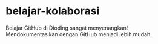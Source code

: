# belajar-kolaborasi
Belajar GitHub di Dioding sangat menyenangkan!<br>
Mendokumentasikan dengan GitHub menjadi lebih mudah.
